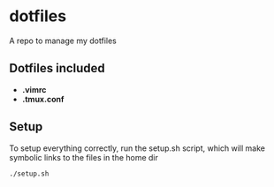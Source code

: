 # dotfiles
A repo to manage my dotfiles

## Dotfiles included
* **.vimrc**
* **.tmux.conf**

## Setup
To setup everything correctly, run the setup.sh script, which will make symbolic links to the files in the home dir
```bash
./setup.sh
```
